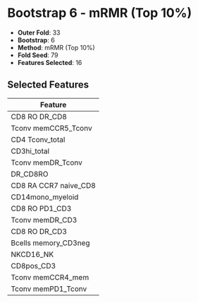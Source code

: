 # Bootstrap 6 - mRMR (Top 10%)

- **Outer Fold**: 33
- **Bootstrap**: 6
- **Method**: mRMR (Top 10%)
- **Fold Seed**: 79
- **Features Selected**: 16

## Selected Features

| Feature |
|---------|
| CD8 RO DR_CD8 |
| Tconv memCCR5_Tconv |
| CD4 Tconv_total |
| CD3hi_total |
| Tconv memDR_Tconv |
| DR_CD8RO |
| CD8 RA CCR7 naive_CD8 |
| CD14mono_myeloid |
| CD8 RO PD1_CD3 |
| Tconv memDR_CD3 |
| CD8 RO DR_CD3 |
| Bcells memory_CD3neg |
| NKCD16_NK |
| CD8pos_CD3 |
| Tconv memCCR4_mem |
| Tconv memPD1_Tconv |
